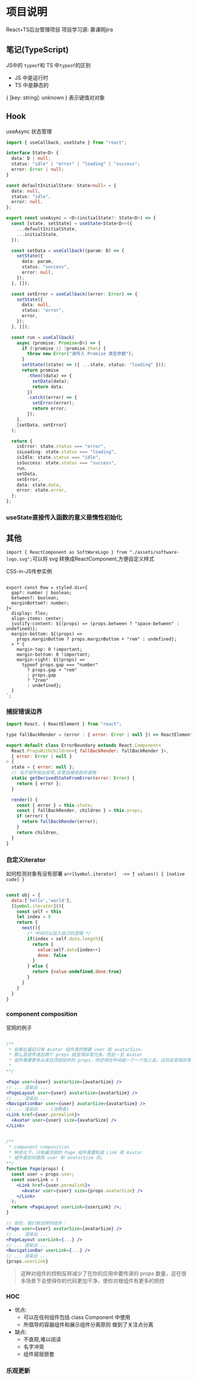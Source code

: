 # 项目说明

React+TS后台管理项目
项目学习源: 慕课网jira

## 笔记(TypeScript)

JS中的 `typeof`和 TS 中`typeof`的区别

- JS 中是运行时
- TS 中是静态的

{ [key: string]: unknown }  表示键值对对象

## Hook

useAsync 状态管理

```ts
import { useCallback, useState } from "react";

interface State<D> {
  data: D | null;
  status: "idle" | "error" | "loading" | "success";
  error: Error | null;
}

const defaultInitialState: State<null> = {
  data: null,
  status: "idle",
  error: null,
};

export const useAsync = <D>(initialState?: State<D>) => {
  const [state, setState] = useState<State<D>>({
    ...defaultInitialState,
    ...initialState,
  });

  const setData = useCallback((param: D) => {
    setState({
      data: param,
      status: "success",
      error: null,
    });
  }, []);

  const setError = useCallback((error: Error) => {
    setState({
      data: null,
      status: "error",
      error,
    });
  }, []);

  const run = useCallback(
    async (promise: Promise<D>) => {
      if (!promise || !promise.then) {
        throw new Error("请传入 Promise 类型参数");
      }
      setState((state) => ({ ...state, status: "loading" }));
      return promise
        .then((data) => {
          setData(data);
          return data;
        })
        .catch((error) => {
          setError(error);
          return error;
        });
    },
    [setData, setError]
  );

  return {
    isError: state.status === "error",
    isLoading: state.status === "loading",
    isIdle: state.status === "idle",
    isSuccess: state.status === "success",
    run,
    setData,
    setError,
    data: state.data,
    error: state.error,
  };
};
```

### useState直接传入函数的意义是惰性初始化

## 其他

`import { ReactComponent as SoftWareLogo } from "./assets/software-logo.svg";`可以将 svg 转换成ReactComponent,方便自定义样式

CSS-in-JS传参实例

```tsx

export const Row = styled.div<{
  gap?: number | boolean;
  between?: boolean;
  marginBottom?: number;
}>`
  display: flex;
  align-items: center;
  justify-content: ${(props) => (props.between ? "space-between" : undefined)};
  margin-bottom: ${(props) =>
    props.marginBottom ? props.marginBottom + "rem" : undefined};
  > * {
    margin-top: 0 !important;
    margin-bottom: 0 !important;
    margin-right: ${(props) =>
      typeof props.gap === "number"
        ? props.gap + "rem"
        : props.gap
        ? "2rem"
        : undefined};
  }
`;
```

### 捕捉错误边界

```jsx
import React, { ReactElement } from "react";

type fallBackRender = (error : { error: Error | null }) => ReactElement;

export default class ErrorBoundary extends React.Component<
  React.PropsWithChildren<{ fallBackRender: fallBackRender }>,
  { error: Error | null }
> {
  state = { error: null };
  // 当子组件抛出异常,这里会接收到并调用
  static getDerivedStateFromError(error: Error) {
    return { error };
  }

  render() {
    const { error } = this.state;
    const { fallBackRender, children } = this.props;
    if (error) {
      return fallBackRender(error);
    }
    return children;
  }
}
```

### 自定义iterator

如何检测对象有没有部署 `arr[Symbol.iterator]  ->> ƒ values() { [native code] }`

```javaScript

const obj = {
  data:['hello','world'],
  [Symbol.iterator](){
    const self = this
    let index = 0
    return {
      next(){
        /* 中间可以加入自己的逻辑 */
        if(index < self.data.length){
          return {
            value:self.data[index++]
            done: false
          }
        } else {
          return {value:undefined,done:true}
        }
      }
    }
  }
}

```

### component composition

官网的例子

```jsx

/**
 * 如果在最后只有 Avatar 组件真的需要 user 和 avatarSize，
 * 那么层层传递这两个 props 就显得非常冗余。而且一旦 Avatar 
 * 组件需要更多从来自顶层组件的 props，你还得在中间级一个一个加上去，这将会变得非常麻烦。
 * 
**/

<Page user={user} avatarSize={avatarSize} />
// ... 渲染出 ...
<PageLayout user={user} avatarSize={avatarSize} />
// ... 渲染出 ...
<NavigationBar user={user} avatarSize={avatarSize} />
// ... 渲染出 ... (消费者)
<Link href={user.permalink}>
  <Avatar user={user} size={avatarSize} />
</Link>


/**
 * component composition
 * 种变化下，只有最顶部的 Page 组件需要知道 Link 和 Avatar 
 * 组件是如何使用 user 和 avatarSize 的。
**/
function Page(props) {
  const user = props.user;
  const userLink = (
    <Link href={user.permalink}>
      <Avatar user={user} size={props.avatarSize} />
    </Link>
  );
  return <PageLayout userLink={userLink} />;
}

// 现在，我们有这样的组件：
<Page user={user} avatarSize={avatarSize} />
// ... 渲染出 ...
<PageLayout userLink={...} />
// ... 渲染出 ...
<NavigationBar userLink={...} />
// ... 渲染出 ...
{props.userLink}

```

> 这种对组件的控制反转减少了在你的应用中要传递的 props 数量，这在很多场景下会使得你的代码更加干净，使你对根组件有更多的把控

### HOC

- 优点:
  - 可以在任何组件包括 class Component 中使用
  - 所倡导的容器组件和展示组件分离原则 做到了关注点分离
- 缺点:
  - 不直观,难以阅读
  - 名字冲突
  - 组件层层嵌套

### 乐观更新

